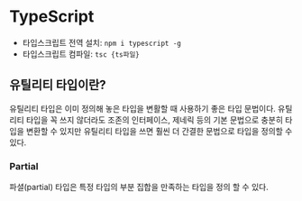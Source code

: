 # TypeScript

- 타입스크립트 전역 설치: `npm i typescript -g`
- 타입스크립트 컴파일: `tsc {ts파일}`

## 유틸리티 타입이란?
유틸리티 타입은 이미 정의해 놓은 타입을 변활할 때 사용하기 좋은 타입 문법이다. 유틸리티 타입을 꼭 쓰지 않더라도 
조존의 인터페이스, 제네릭 등의 기본 문법으로 충분히 타입을 변환할 수 있지만 유틸리티 타입을 쓰면 훨씬 더 간결한 문법으로 타입을 정의할 수 있다.

### Partial
파셜(partial) 타입은 특정 타입의 부분 집합을 만족하는 타입을 정의 할 수 있다.



